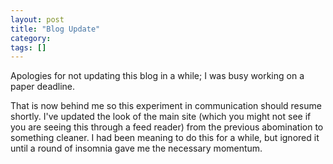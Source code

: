 ```yaml
---
layout: post
title: "Blog Update"
category: 
tags: []
---
```


Apologies for not updating this blog in a while; I was busy working on
a paper deadline. 

That is now behind me so this experiment in communication should
resume shortly. I've updated the look of the main site (which you
might not see if you are seeing this through a feed reader) from the
previous abomination to something cleaner. I had been meaning to do
this for a while, but ignored it until a round of insomnia gave me the
necessary momentum.
